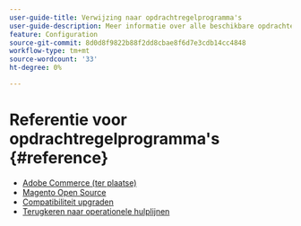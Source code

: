 ```yaml
---
user-guide-title: Verwijzing naar opdrachtregelprogramma's
user-guide-description: Meer informatie over alle beschikbare opdrachten, argumenten en opties voor Adobe Commerce-opdrachtregelprogramma's.
feature: Configuration
source-git-commit: 8d0d8f9822b88f2dd8cbae8f6d7e3cdb14cc4848
workflow-type: tm+mt
source-wordcount: '33'
ht-degree: 0%

---
```



# Referentie voor opdrachtregelprogramma&#39;s {#reference}

- [Adobe Commerce (ter plaatse)](commerce-on-premises.md)
- [Magento Open Source](magento-open-source.md)
- [Compatibiliteit upgraden](uct.md)
- [Terugkeren naar operationele hulplijnen](https://experienceleague.adobe.com/docs/commerce-operations/operational-guides/home.html)
